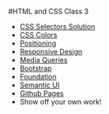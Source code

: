#HTML and CSS Class 3

* [CSS Selectors Solution](http://codepen.io/Colt/pen/iacDr)
* [CSS Colors](https://developer.mozilla.org/en-US/docs/Web/CSS/color)
* [Positioning](http://alistapart.com/article/css-positioning-101)
* [Responsive Design](http://johnpolacek.github.io/scrolldeck.js/decks/responsive/)
* [Media Queries](https://developer.mozilla.org/en-US/docs/Web/Guide/CSS/Media_queries)
* [Bootstrap](http://getbootstrap.com/)
* [Foundation](http://foundation.zurb.com/)
* [Semantic UI](http://semantic-ui.com/)
* [Github Pages](https://pages.github.com/)
* Show off your own work!
